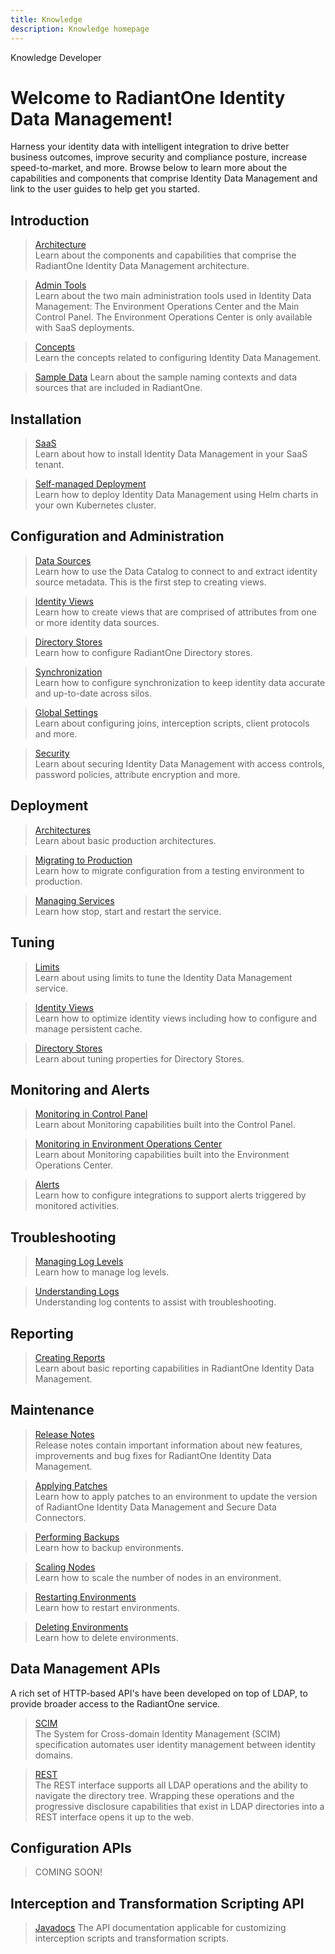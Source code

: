 ```yaml
---
title: Knowledge
description: Knowledge homepage
---
```


<tabs>
  <tablist>
    <tab>Knowledge</tab>
    <tab>Developer</tab>
  </tablist>

<tabpanels>
  <tabpanel>

# Welcome to RadiantOne Identity Data Management!

Harness your identity data with intelligent integration to drive better business outcomes, improve security and compliance posture, increase speed-to-market, and more. Browse below to learn more about the capabilities and components that comprise Identity Data Management and link to the user guides to help get you started.

## Introduction

<section>
  
  > [Architecture](introduction/architecture-overview)  
  > Learn about the components and capabilities that comprise the RadiantOne Identity Data Management architecture. 
  
  > [Admin Tools](introduction/admin-tools-overview)  
  > Learn about the two main administration tools used in Identity Data Management: The Environment Operations Center and the Main Control Panel.  The Environment Operations Center is only available with SaaS deployments.
  
  > [Concepts](introduction/concepts)  
  > Learn the concepts related to configuring Identity Data Management.

  > [Sample Data](introduction/samples)
  > Learn about the sample naming contexts and data sources that are included in RadiantOne. 
  
</section>


## Installation

<section>
   
  > [SaaS](installation/deployment-options/SaaS)  
  > Learn about how to install Identity Data Management in your SaaS tenant.
  
  > [Self-managed Deployment](installation/deployment-options/self-managed)  
  > Learn how to deploy Identity Data Management using Helm charts in your own Kubernetes cluster.
      
</section>

## Configuration and Administration

<section>
   
  > [Data Sources](configuration/data-sources/data-sources)  
  > Learn how to use the Data Catalog to connect to and extract identity source metadata. This is the first step to creating views.
  
  > [Identity Views](configuration/identity-views/identity-views)  
  > Learn how to create views that are comprised of attributes from one or more identity data sources. 
  
  > [Directory Stores](configuration/directory-stores/directory-stores)  
  > Learn how to configure RadiantOne Directory stores. 
  
  > [Synchronization](configuration/synchronization/synchronization-concepts)  
  > Learn how to configure synchronization to keep identity data accurate and up-to-date across silos. 
  
  > [Global Settings](configuration/global-settings/global-settings)  
  > Learn about configuring joins, interception scripts, client protocols and more.
  
  > [Security](configuration/security/security)  
  > Learn about securing Identity Data Management with access controls, password policies, attribute encryption and more.
    
</section>

## Deployment

<section>
   
  > [Architectures](deployment/deployment-topics)  
  > Learn about basic production architectures.
  
  > [Migrating to Production](deployment/deployment-topics/migrating-configuration)  
  > Learn how to migrate configuration from a testing environment to production. 
  
  > [Managing Services](deployment/deployment-topics/managing-services)  
  > Learn how stop, start and restart the service. 
     
</section>

## Tuning

<section>
   
  > [Limits](tuning/tuning-limits)  
  > Learn about using limits to tune the Identity Data Management service.
  
  > [Identity Views](tuning/optimize-views)  
  > Learn how to optimize identity views including how to configure and manage persistent cache. 
  
  > [Directory Stores](tuning/directory-stores)  
  > Learn about tuning properties for Directory Stores. 
     
</section>

## Monitoring and Alerts

<section>
   
  > [Monitoring in Control Panel](monitoring-and-alerts/monitoring-and-alerts/monitoring-in-control-panel)  
  > Learn about Monitoring capabilities built into the Control Panel.
  
  > [Monitoring in Environment Operations Center](monitoring-and-alerts/monitoring-and-alerts/monitoring-in-eoc)  
  > Learn about Monitoring capabilities built into the Environment Operations Center. 
  
  > [Alerts](monitoring-and-alerts/monitoring-and-alerts/configuring-alerts)  
  > Learn how to configure integrations to support alerts triggered by monitored activities. 
     
</section>

## Troubleshooting

<section>
   
  > [Managing Log Levels](troubleshooting/troubleshooting/managing-log-levels)  
  > Learn how to manage log levels.
  
  > [Understanding Logs](troubleshooting/troubleshooting/understanding-logs)   
  > Understanding log contents to assist with troubleshooting. 
  
</section>

## Reporting

<section>
   
  > [Creating Reports](reporting/reporting)  
  > Learn about basic reporting capabilities in RadiantOne Identity Data Management.
  
</section>


## Maintenance

<section>
   
  > [Release Notes](maintenance/release-notes/iddm-8-1-0)  
  > Release notes contain important information about new features, improvements and bug fixes for RadiantOne Identity Data Management.

  > [Applying Patches](maintenance/applying-patches)  
  > Learn how to apply patches to an environment to update the version of RadiantOne Identity Data Management and Secure Data Connectors.
  
  > [Performing Backups](maintenance/managing-environments/performing-backups)  
  > Learn how to backup environments. 
  
  > [Scaling Nodes](maintenance/scaling-nodes)  
  > Learn how to scale the number of nodes in an environment. 

  > [Restarting Environments](maintenance/managing-environments/restarting-environments)  
  > Learn how to restart environments. 
     
  > [Deleting Environments](maintenance/managing-environments/deleting-environments)  
  > Learn how to delete environments. 

</section>

</section>
</tabpanel>

<tabpanel>

## Data Management APIs

A rich set of HTTP-based API's have been developed on top of LDAP, to provide broader access to the RadiantOne service. 

<section>
  
  > [SCIM](web-services-api-guide/scim)  
  > The System for Cross-domain Identity Management (SCIM) specification automates user identity management between identity domains. 
  
  > [REST](web-services-api-guide/rest)  
  > The REST interface supports all LDAP operations and the ability to navigate the directory tree. Wrapping these operations and the progressive disclosure capabilities that exist in LDAP directories into a REST interface opens it up to the web.
   
</section>

## Configuration APIs

<section>
  
  > COMING SOON!
  
</section>


## Interception and Transformation Scripting API

<section>
  
  > [Javadocs](javadoc/allclasses-frame)
  > The API documentation applicable for customizing interception scripts and transformation scripts.
  
</section>

</tabpanel>

</tabpanels>
</tabs>
